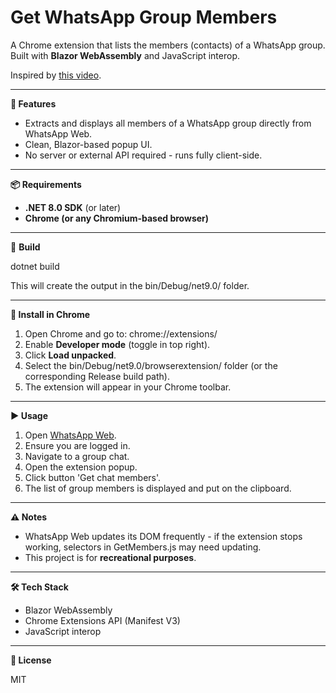 ﻿# Get WhatsApp Group Members

A Chrome extension that lists the members (contacts) of a WhatsApp group.  
Built with **Blazor WebAssembly** and JavaScript interop.

Inspired by [this video](https://www.youtube.com/watch?v=oyH3G_ntpKk).

- - -

**🚀 Features**

*   Extracts and displays all members of a WhatsApp group directly from WhatsApp Web.
*   Clean, Blazor-based popup UI.
*   No server or external API required - runs fully client-side.

- - -

**📦 Requirements**

*   **.NET 8.0 SDK** (or later)
*   **Chrome (or any Chromium-based browser)**

- - -

**🔨** **Build**

dotnet build

This will create the output in the bin/Debug/net9.0/ folder.

- - -

**🧩 Install in Chrome**

1.  Open Chrome and go to: chrome://extensions/
2.  Enable **Developer mode** (toggle in top right).
3.  Click **Load unpacked**.
4.  Select the bin/Debug/net9.0/browserextension/ folder (or the corresponding Release build path).
5.  The extension will appear in your Chrome toolbar.

- - -

**▶️ Usage**

1.  Open [WhatsApp Web](https://web.whatsapp.com/).
2.  Ensure you are logged in.
3.  Navigate to a group chat.
4.  Open the extension popup.
5.  Click button 'Get chat members'.
6.  The list of group members is displayed and put on the clipboard.

- - -

**⚠️ Notes**

*   WhatsApp Web updates its DOM frequently - if the extension stops working, selectors in GetMembers.js may need updating.
*   This project is for **recreational purposes**.

- - -

**🛠️ Tech Stack**

*   Blazor WebAssembly
*   Chrome Extensions API (Manifest V3)
*   JavaScript interop

- - -

**📄 License**

MIT
